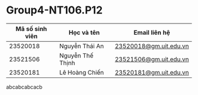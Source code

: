 # Group4-NT106.P12
| Mã số sinh viên | Học và tên | Email liên hệ |
|--------------|-------|------|
| 23520018 | Nguyễn Thái An |23520018@gm.uit.edu.vn |
| 23521506 | Nguyễn Thế Thịnh | 23521506@gm.uit.edu.vn | 
| 23520181 | Lê Hoàng Chiến | 23520181@gm.uit.edu.vn |
abcabcabcacb
